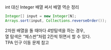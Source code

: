 
int 대신 Integer 배열 써서 배열 역순 정리
```java
Integer[] input = new Integer[N];
Arrays.sort(input, Collections.reverseOrder());
```

2차원 배열을 돌 때마다 4방탐색을 하는 경우,  
열 탐색은 “체스판”처럼 2칸씩 뛰면서 할 수 있다.   
TPA 인구 이동 문제 참고
```java

```
